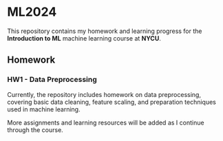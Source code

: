 # ML2024

This repository contains my homework and learning progress for the **Introduction to ML** machine learning course at **NYCU**.

## Homework

### HW1 - Data Preprocessing
Currently, the repository includes homework on data preprocessing, covering basic data cleaning, feature scaling, and preparation techniques used in machine learning.

More assignments and learning resources will be added as I continue through the course.
